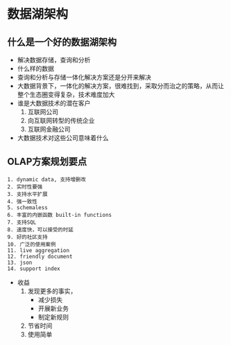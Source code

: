 # 数据湖架构

## 什么是一个好的数据湖架构
  - 解决数据存储，查询和分析
  - 什么样的数据
  - 查询和分析与存储一体化解决方案还是分开来解决
  - 大数据背景下，一体化的解决方案，很难找到，采取分而治之的策略，从而让整个生态圈变得复杂，技术难度加大
  - 谁是大数据技术的潜在客户
    1. 互联网公司
    2. 向互联网转型的传统企业
    3. 互联网金融公司
 - 大数据技术对这些公司意味着什么

## OLAP方案规划要点
    1. dynamic data, 支持增删改
    2. 实时性要强
    3. 支持水平扩展
    4. 强一致性
    5. schemaless
    6. 丰富的内嵌函数 built-in functions
    7. 支持SQL
    8. 速度快，可以接受的时延
    9. 好的社区支持
    10. 广泛的使用案例
    11. live aggregation
    12. friendly document
    13. json
    14. support index

- 收益
    1. 发现更多的事实，
        - 减少损失
        - 开展新业务
        - 制定新规则
    2. 节省时间
    3. 使用简单
